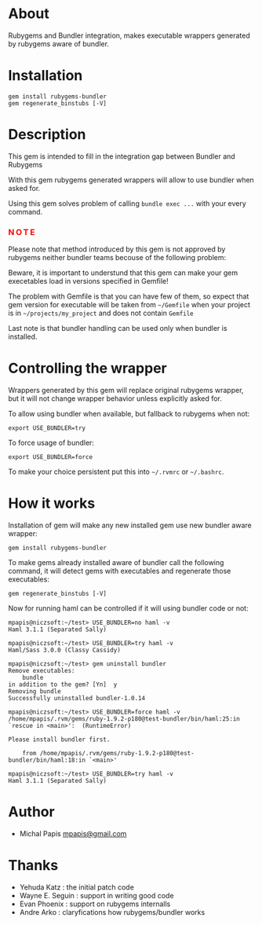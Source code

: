 # About

Rubygems and Bundler integration, makes executable wrappers
generated by rubygems aware of bundler.

# Installation

    gem install rubygems-bundler
    gem regenerate_binstubs [-V]

# Description

This gem is intended to fill in the integration gap between
Bundler and Rubygems

With this gem rubygems generated wrappers will allow to
use bundler when asked for.

Using this gem solves problem of calling `bundle exec ...`
with your every command.

<h3 style="color: red; letter-spacing: 3px;">NOTE</h3>

Please note that method introduced by this gem is not approved
by rubygems neither bundler teams becouse of the following problem:

Beware, it is important to understund that this gem can make
your gem execetables load in versions specified in Gemfile!

The problem with Gemfile is that you can have few of them,
so expect that gem version for executable will be taken from
`~/Gemfile` when your project is in `~/projects/my_project`
and does not contain `Gemfile`

Last note is that bundler handling can be used only when bundler is installed.

# Controlling the wrapper

Wrappers generated by this gem will replace original rubygems wrapper,
but it will not change wrapper behavior unless explicitly asked for.

To allow using bundler when available, but fallback to rubygems when not:

    export USE_BUNDLER=try

To force usage of bundler:

    export USE_BUNDLER=force

To make your choice persistent put this into `~/.rvmrc` or `~/.bashrc`.

# How it works

Installation of gem will make any new installed gem use new bundler
aware wrapper:

    gem install rubygems-bundler

To make gems already installed aware of bundler call the following command,
it will detect gems with executables and regenerate those executables:

    gem regenerate_binstubs [-V]

Now for running haml can be controlled if it will using bundler code or not:

    mpapis@niczsoft:~/test> USE_BUNDLER=no haml -v
    Haml 3.1.1 (Separated Sally)
    
    mpapis@niczsoft:~/test> USE_BUNDLER=try haml -v
    Haml/Sass 3.0.0 (Classy Cassidy)

    mpapis@niczsoft:~/test> gem uninstall bundler
    Remove executables:
        bundle
    in addition to the gem? [Yn]  y
    Removing bundle
    Successfully uninstalled bundler-1.0.14

    mpapis@niczsoft:~/test> USE_BUNDLER=force haml -v
    /home/mpapis/.rvm/gems/ruby-1.9.2-p180@test-bundler/bin/haml:25:in `rescue in <main>':  (RuntimeError)

    Please install bundler first.

        from /home/mpapis/.rvm/gems/ruby-1.9.2-p180@test-bundler/bin/haml:18:in `<main>'

    mpapis@niczsoft:~/test> USE_BUNDLER=try haml -v
    Haml 3.1.1 (Separated Sally)

# Author

 - Michal Papis <mpapis@gmail.com>

# Thanks

 - Yehuda Katz     : the initial patch code
 - Wayne E. Seguin : support in writing good code
 - Evan Phoenix    : support on rubygems internalls
 - Andre Arko      : claryfications how rubygems/bundler works
